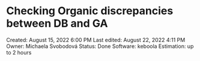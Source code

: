 # Checking Organic discrepancies between DB and GA

Created: August 15, 2022 6:00 PM
Last edited: August 22, 2022 4:11 PM
Owner: Michaela Svobodová
Status: Done
Software: keboola
Estimation: up to 2 hours